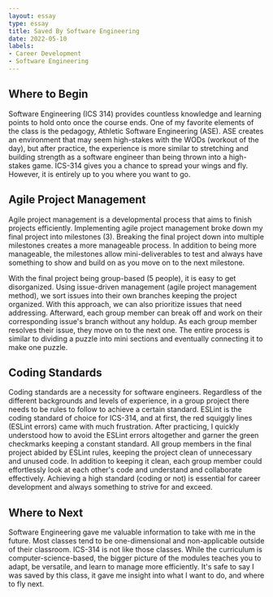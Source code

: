 ```yaml
---
layout: essay
type: essay
title: Saved By Software Engineering
date: 2022-05-10
labels:
- Career Development
- Software Engineering
---
```


## Where to Begin
Software Engineering (ICS 314) provides countless knowledge and learning points to hold onto once the course ends. One of my favorite elements of the class is the pedagogy, Athletic Software Engineering (ASE). ASE creates an environment that may seem high-stakes with the WODs (workout of the day), but after practice, the experience is more similar to stretching and building strength as a software engineer than being thrown into a high-stakes game. ICS-314 gives you a chance to spread your wings and fly. However, it is entirely up to you where you want to go.

## Agile Project Management
Agile project management is a developmental process that aims to finish projects efficiently. Implementing agile project management broke down my final project into milestones (3). Breaking the final project down into multiple milestones creates a more manageable process. In addition to being more manageable, the milestones allow mini-deliverables to test and always have something to show and build on as you move on to the next milestone.

With the final project being group-based (5 people), it is easy to get disorganized. Using issue-driven management (agile project management method), we sort issues into their own branches keeping the project organized. With this approach, we can also prioritize issues that need addressing. Afterward, each group member can break off and work on their corresponding issue's branch without any holdup. As each group member resolves their issue, they move on to the next one. The entire process is similar to dividing a puzzle into mini sections and eventually connecting it to make one puzzle.

## Coding Standards
Coding standards are a necessity for software engineers. Regardless of the different backgrounds and levels of experience, in a group project there needs to be rules to follow to achieve a certain standard. ESLint is the coding standard of choice for ICS-314, and at first, the red squiggly lines (ESLint errors) came with much frustration. After practicing, I quickly understood how to avoid the ESLint errors altogether and garner the green checkmarks keeping a constant standard. All group members in the final project abided by ESLint rules, keeping the project clean of unnecessary and unused code. In addition to keeping it clean, each group member could effortlessly look at each other's code and understand and collaborate effectively. Achieving a high standard (coding or not) is essential for career development and always something to strive for and exceed.

## Where to Next
Software Engineering gave me valuable information to take with me in the future. Most classes tend to be one-dimensional and non-applicable outside of their classroom. ICS-314 is not like those classes. While the curriculum is computer-science-based, the bigger picture of the modules teaches you to adapt, be versatile, and learn to manage more efficiently. It's safe to say I was saved by this class, it gave me insight into what I want to do, and where to fly next.
